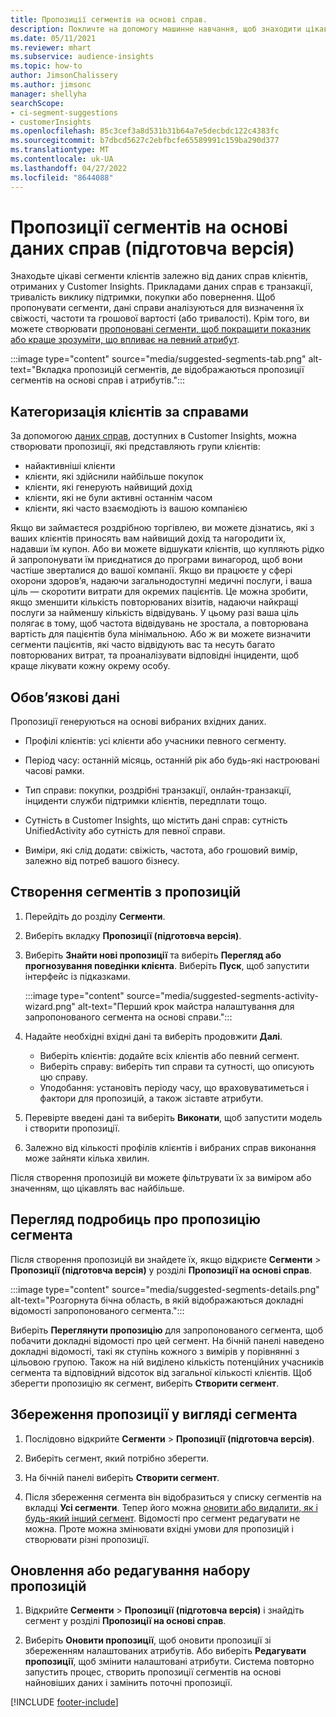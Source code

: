 ```yaml
---
title: Пропозиції сегментів на основі справ.
description: Покличте на допомогу машинне навчання, щоб знаходити цікаві сегменти на основі справ клієнтів.
ms.date: 05/11/2021
ms.reviewer: mhart
ms.subservice: audience-insights
ms.topic: how-to
author: JimsonChalissery
ms.author: jimsonc
manager: shellyha
searchScope:
- ci-segment-suggestions
- customerInsights
ms.openlocfilehash: 85c3cef3a8d531b31b64a7e5decbdc122c4383fc
ms.sourcegitcommit: b7dbcd5627c2ebfbcfe65589991c159ba290d377
ms.translationtype: MT
ms.contentlocale: uk-UA
ms.lasthandoff: 04/27/2022
ms.locfileid: "8644088"
---
```

# <a name="suggested-segments-based-on-activity-data-preview"></a>Пропозиції сегментів на основі даних справ (підготовча версія)

Знаходьте цікаві сегменти клієнтів залежно від даних справ клієнтів, отриманих у Customer Insights. Прикладами даних справ є транзакції, тривалість виклику підтримки, покупки або повернення. Щоб пропонувати сегменти, дані справи аналізуються для визначення їх свіжості, частоти та грошової вартості (або тривалості). Крім того, ви можете створювати [пропоновані сегменти, щоб покращити показник або краще зрозуміти, що впливає на певний атрибут](suggested-segments.md).

:::image type="content" source="media/suggested-segments-tab.png" alt-text="Вкладка пропозицій сегментів, де відображаються пропозиції сегментів на основі справ і атрибутів.":::

## <a name="categorize-customers-by-activity"></a>Категоризація клієнтів за справами

За допомогою [даних справ](activities.md), доступних в Customer Insights, можна створювати пропозиції, які представляють групи клієнтів:

- найактивніші клієнти 
- клієнти, які здійснили найбільше покупок 
- клієнти, які генерують найвищий дохід 
- клієнти, які не були активні останнім часом 
- клієнти, які часто взаємодіють із вашою компанією  

Якщо ви займаєтеся роздрібною торгівлею, ви можете дізнатись, які з ваших клієнтів приносять вам найвищий дохід та нагородити їх, надавши їм купон. Або ви можете відшукати клієнтів, що купляють рідко й запропонувати їм приєднатися до програми винагород, щоб вони частіше зверталися до вашої компанії.
Якщо ви працюєте у сфері охорони здоров’я, надаючи загальнодоступні медичні послуги, і ваша ціль — скоротити витрати для окремих пацієнтів. Це можна зробити, якщо зменшити кількість повторюваних візитів, надаючи найкращі послуги за найменшу кількість відвідувань. У цьому разі ваша ціль полягає в тому, щоб частота відвідувань не зростала, а повторювана вартість для пацієнтів була мінімальною. Або ж ви можете визначити сегменти пацієнтів, які часто відвідують вас та несуть багато повторюваних витрат, та проаналізувати відповідні інциденти, щоб краще лікувати кожну окрему особу. 

## <a name="required-data"></a>Обов’язкові дані

Пропозиції генеруються на основі вибраних вхідних даних. 

- Профілі клієнтів: усі клієнти або учасники певного сегменту. 

- Період часу: останній місяць, останній рік або будь-які настроювані часові рамки.

- Тип справи: покупки, роздрібні транзакції, онлайн-транзакції, інциденти служби підтримки клієнтів, передплати тощо.  

- Сутність в Customer Insights, що містить дані справ: сутність UnifiedActivity або сутність для певної справи. 

- Виміри, які слід додати: свіжість, частота, або грошовий вимір, залежно від потреб вашого бізнесу.

## <a name="generate-suggested-segments"></a>Створення сегментів з пропозицій

1. Перейдіть до розділу **Сегменти**.

1. Виберіть вкладку **Пропозиції (підготовча версія)**.

1. Виберіть **Знайти нові пропозиції** та виберіть **Перегляд або прогнозування поведінки клієнта**. Виберіть **Пуск**, щоб запустити інтерфейс із підказками.

   :::image type="content" source="media/suggested-segments-activity-wizard.png" alt-text="Перший крок майстра налаштування для запропонованого сегмента на основі справи.":::

1. Надайте необхідні вхідні дані та виберіть продовжити **Далі**.

   - Виберіть клієнтів: додайте всіх клієнтів або певний сегмент.
   - Виберіть справу: виберіть тип справи та сутності, що описують цю справу.
   - Уподобання: установіть періоду часу, що враховуватиметься і фактори для пропозицій, а також зіставте атрибути.

1. Перевірте введені дані та виберіть **Виконати**, щоб запустити модель і створити пропозиції.

1. Залежно від кількості профілів клієнтів і вибраних справ виконання може зайняти кілька хвилин. 

Після створення пропозицій ви можете фільтрувати їх за виміром або значенням, що цікавлять вас найбільше. 

## <a name="view-details-of-a-suggested-segment"></a>Перегляд подробиць про пропозицію сегмента

Після створення пропозицій ви знайдете їх, якщо відкриєте **Сегменти** > **Пропозиції (підготовча версія)** у розділі **Пропозиції на основі справ**.

:::image type="content" source="media/suggested-segments-details.png" alt-text="Розгорнута бічна область, в якій відображаються докладні відомості запропонованого сегмента.":::

Виберіть **Переглянути пропозицію** для запропонованого сегмента, щоб побачити докладні відомості про цей сегмент. На бічній панелі наведено докладні відомості, такі як ступінь кожного з вимірів у порівнянні з цільовою групою. Також на ній виділено кількість потенційних учасників сегмента та відповідний відсоток від загальної кількості клієнтів. Щоб зберегти пропозицію як сегмент, виберіть **Створити сегмент**.    

## <a name="save-a-suggestion-as-a-segment"></a>Збереження пропозиції у вигляді сегмента

1. Послідовно відкрийте **Сегменти** > **Пропозиції (підготовча версія)**.

1. Виберіть сегмент, який потрібно зберегти. 

1. На бічній панелі виберіть **Створити сегмент**. 

1. Після збереження сегмента він відобразиться у списку сегментів на вкладці **Усі сегменти**. Тепер його можна [оновити або видалити, як і будь-який інший сегмент](segments.md). Відомості про сегмент редагувати не можна. Проте можна змінювати вхідні умови для пропозицій і створювати різні пропозиції.

## <a name="refresh-or-edit-a-set-of-suggestions"></a>Оновлення або редагування набору пропозицій

1. Відкрийте **Сегменти** > **Пропозиції (підготовча версія)** і знайдіть сегмент у розділі **Пропозиції на основі справ**.

1. Виберіть **Оновити пропозиції**, щоб оновити пропозиції зі збереженням налаштованих атрибутів. Або виберіть **Редагувати пропозиції**, щоб змінити налаштовані атрибути. Система повторно запустить процес, створить пропозиції сегментів на основі найновіших даних і замінить поточні пропозиції.

[!INCLUDE [footer-include](includes/footer-banner.md)]
